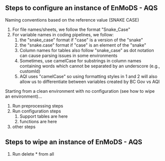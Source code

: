 ## Steps to configure an instance of EnMoDS - AQS

Naming conventions based on the reference value (SNAKE CASE)

  1. For file names/sheets, we follow the format "Snake_Case" 
  2. For variable names in coding pipelines, we follow:
	 1. the "snake_case" format if "case" is a version of the "snake"
	 2. the "snake.case" format if "case" is an element of the "snake"
	 3. Column names for tables also follow "snake_case" as dot notation can cause parsing issues in some environments
	 4. Sometimes, use camelCase for substrings in column names containing words which cannot be separated by an underscore (e.g., customId) 
	 5. AQI uses "camelCase" so using formatting styles in 1 and 2 will also allow us to differentiate between variables created by BC Gov vs AQI
  
Starting from a clean environment with no configuration (see how to wipe an environment)...
  1. Run preprocessing steps
  2. Run configuration steps
     1. Support tables are here
     2. functions are here
  3. other steps 

## Steps to wipe an instance of EnMoDS - AQS
  1. Run delete * from all
